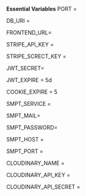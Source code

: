**Essential Variables**
PORT =

DB_URI =

FRONTEND_URL=

STRIPE_API_KEY =

STRIPE_SCRECT_KEY =

JWT_SECRET=

JWT_EXPIRE = 5d

COOKIE_EXPIRE = 5

SMPT_SERVICE =

SMPT_MAIL=

SMPT_PASSWORD=

SMPT_HOST =

SMPT_PORT =

CLOUDINARY_NAME =

CLOUDINARY_API_KEY =

CLOUDINARY_API_SECRET =
